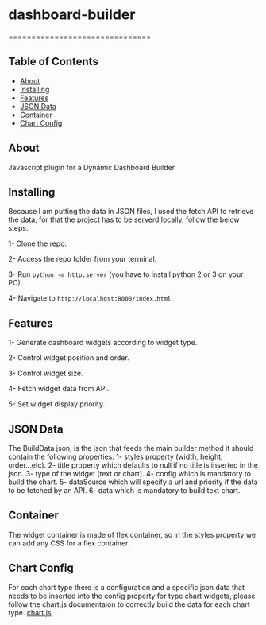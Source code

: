 




# dashboard-builder
===============================
## Table of Contents

* [About](#about)
* [Installing](#installing)
* [Features](#features)
* [JSON Data](#JSON_Data)
* [Container](#container)
* [Chart Config](#chartConfig)

## About

Javascript plugin for a Dynamic Dashboard Builder
 
## Installing

Because I am putting the data in JSON files, I used the fetch API to retrieve the data, for that the project has to be serverd locally,
follow the below steps.

1- Clone the repo.

2- Access the repo folder from your terminal.

3- Run `python -m http.server` (you have to install python 2 or 3 on your PC).

4- Navigate to `http://localhost:8000/index.html`.

## Features

1- Generate dashboard widgets according to widget type.

2- Control widget position and order.

3- Control widget size.

4- Fetch widget data from API.

5- Set widget display priority.

## JSON Data

The BuildData json, is the json that feeds the main builder method it should contain the following properties:
1- styles property (width, height, order...etc).
2- title property which defaults to null if no title is inserted in the json.
3- type of the widget (text or chart).
4- config which is mandatory to build the chart.
5- dataSource which will specify a url and priority if the data to be fetched by an API.
6- data which is mandatory to build text chart.

## Container

The widget container is made of flex container, so in the styles property we can add any CSS for a flex container.

## Chart Config

For each chart type there is a configuration and a specific json data that needs to be inserted into the config property for type chart widgets, please follow the chart.js documentaion to correctly build the data for each chart type.
[chart.js](https://www.chartjs.org/). 

